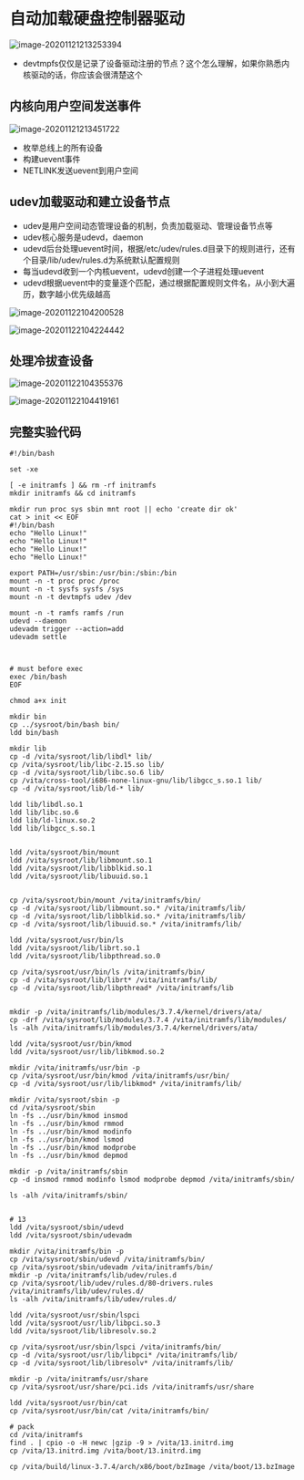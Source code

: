 # 自动加载硬盘控制器驱动

![image-20201121213253394](image/自动加载硬盘控制器驱动/image-20201121213253394.png)

* devtmpfs仅仅是记录了设备驱动注册的节点？这个怎么理解，如果你熟悉内核驱动的话，你应该会很清楚这个



## 内核向用户空间发送事件

![image-20201121213451722](image/自动加载硬盘控制器驱动/image-20201121213451722.png)

* 枚举总线上的所有设备
* 构建uevent事件
* NETLINK发送uevent到用户空间



## udev加载驱动和建立设备节点

* udev是用户空间动态管理设备的机制，负责加载驱动、管理设备节点等
* udev核心服务是udevd，daemon
* udevd后台处理uevent时间，根据/etc/udev/rules.d目录下的规则进行，还有个目录/lib/udev/rules.d为系统默认配置规则
* 每当udevd收到一个内核uevent，udevd创建一个子进程处理uevent
* udevd根据uevent中的变量逐个匹配，通过根据配置规则文件名，从小到大遍历，数字越小优先级越高

![image-20201122104200528](image/自动加载硬盘控制器驱动/image-20201122104200528.png)

![image-20201122104224442](image/自动加载硬盘控制器驱动/image-20201122104224442.png)



## 处理冷拔查设备



![image-20201122104355376](image/自动加载硬盘控制器驱动/image-20201122104355376.png)



![image-20201122104419161](image/自动加载硬盘控制器驱动/image-20201122104419161.png)



## 完整实验代码

```shell
#!/bin/bash

set -xe

[ -e initramfs ] && rm -rf initramfs 
mkdir initramfs && cd initramfs

mkdir run proc sys sbin mnt root || echo 'create dir ok'
cat > init << EOF
#!/bin/bash
echo "Hello Linux!"
echo "Hello Linux!"
echo "Hello Linux!"
echo "Hello Linux!"

export PATH=/usr/sbin:/usr/bin:/sbin:/bin
mount -n -t proc proc /proc
mount -n -t sysfs sysfs /sys
mount -n -t devtmpfs udev /dev

mount -n -t ramfs ramfs /run
udevd --daemon
udevadm trigger --action=add
udevadm settle



# must before exec
exec /bin/bash
EOF

chmod a+x init

mkdir bin
cp ../sysroot/bin/bash bin/
ldd bin/bash

mkdir lib
cp -d /vita/sysroot/lib/libdl* lib/
cp /vita/sysroot/lib/libc-2.15.so lib/
cp -d /vita/sysroot/lib/libc.so.6 lib/
cp /vita/cross-tool/i686-none-linux-gnu/lib/libgcc_s.so.1 lib/
cp -d /vita/sysroot/lib/ld-* lib/

ldd lib/libdl.so.1
ldd lib/libc.so.6
ldd lib/ld-linux.so.2
ldd lib/libgcc_s.so.1


ldd /vita/sysroot/bin/mount
ldd /vita/sysroot/lib/libmount.so.1
ldd /vita/sysroot/lib/libblkid.so.1
ldd /vita/sysroot/lib/libuuid.so.1


cp /vita/sysroot/bin/mount /vita/initramfs/bin/
cp -d /vita/sysroot/lib/libmount.so.* /vita/initramfs/lib/
cp -d /vita/sysroot/lib/libblkid.so.* /vita/initramfs/lib/
cp -d /vita/sysroot/lib/libuuid.so.* /vita/initramfs/lib/

ldd /vita/sysroot/usr/bin/ls
ldd /vita/sysroot/lib/librt.so.1
ldd /vita/sysroot/lib/libpthread.so.0

cp /vita/sysroot/usr/bin/ls /vita/initramfs/bin/
cp -d /vita/sysroot/lib/librt* /vita/initramfs/lib/
cp -d /vita/sysroot/lib/libpthread* /vita/initramfs/lib


mkdir -p /vita/initramfs/lib/modules/3.7.4/kernel/drivers/ata/
cp -drf /vita/sysroot/lib/modules/3.7.4 /vita/initramfs/lib/modules/
ls -alh /vita/initramfs/lib/modules/3.7.4/kernel/drivers/ata/

ldd /vita/sysroot/usr/bin/kmod
ldd /vita/sysroot/usr/lib/libkmod.so.2

mkdir /vita/initramfs/usr/bin -p
cp /vita/sysroot/usr/bin/kmod /vita/initramfs/usr/bin/
cp -d /vita/sysroot/usr/lib/libkmod* /vita/initramfs/lib/

mkdir /vita/sysroot/sbin -p
cd /vita/sysroot/sbin
ln -fs ../usr/bin/kmod insmod
ln -fs ../usr/bin/kmod rmmod
ln -fs ../usr/bin/kmod modinfo
ln -fs ../usr/bin/kmod lsmod
ln -fs ../usr/bin/kmod modprobe
ln -fs ../usr/bin/kmod depmod

mkdir -p /vita/initramfs/sbin
cp -d insmod rmmod modinfo lsmod modprobe depmod /vita/initramfs/sbin/

ls -alh /vita/initramfs/sbin/


# 13
ldd /vita/sysroot/sbin/udevd
ldd /vita/sysroot/sbin/udevadm

mkdir /vita/initramfs/bin -p
cp /vita/sysroot/sbin/udevd /vita/initramfs/bin/
cp /vita/sysroot/sbin/udevadm /vita/initramfs/bin/
mkdir -p /vita/initramfs/lib/udev/rules.d
cp /vita/sysroot/lib/udev/rules.d/80-drivers.rules /vita/initramfs/lib/udev/rules.d/
ls -alh /vita/initramfs/lib/udev/rules.d/

ldd /vita/sysroot/usr/sbin/lspci
ldd /vita/sysroot/usr/lib/libpci.so.3
ldd /vita/sysroot/lib/libresolv.so.2

cp /vita/sysroot/usr/sbin/lspci /vita/initramfs/bin/
cp -d /vita/sysroot/usr/lib/libpci* /vita/initramfs/lib/
cp -d /vita/sysroot/lib/libresolv* /vita/initramfs/lib/

mkdir -p /vita/initramfs/usr/share
cp /vita/sysroot/usr/share/pci.ids /vita/initramfs/usr/share

ldd /vita/sysroot/usr/bin/cat
cp /vita/sysroot/usr/bin/cat /vita/initramfs/bin/

# pack
cd /vita/initramfs
find . | cpio -o -H newc |gzip -9 > /vita/13.initrd.img
cp /vita/13.initrd.img /vita/boot/13.initrd.img

cp /vita/build/linux-3.7.4/arch/x86/boot/bzImage /vita/boot/13.bzImage

```



